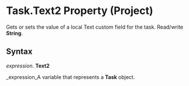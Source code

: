 
# Task.Text2 Property (Project)

Gets or sets the value of a local Text custom field for the task. Read/write  **String**.


## Syntax

 _expression_. **Text2**

 _expression_A variable that represents a  **Task** object.

